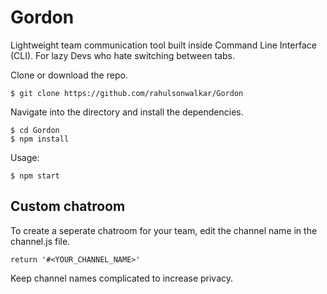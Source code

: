 # Gordon
Lightweight team communication tool built inside Command Line Interface (CLI). For lazy Devs who hate switching between tabs.

<Insert GIF here>

Clone or download the repo.
```
$ git clone https://github.com/rahulsonwalkar/Gordon
```
Navigate into the directory and install the dependencies.
```
$ cd Gordon
$ npm install
```
Usage:
```
$ npm start
```

## Custom chatroom

To create a seperate chatroom for your team, edit the channel name in the channel.js file.

`return '#<YOUR_CHANNEL_NAME>'`

Keep channel names complicated to increase privacy.

